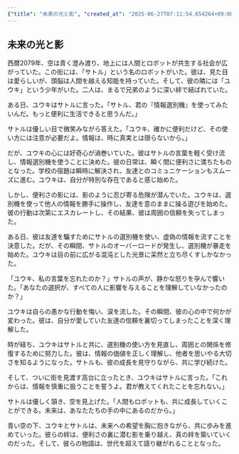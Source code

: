 ```yaml
---
{"title": "未来の光と影", "created_at": "2025-06-27T07:11:54.654264+09:00", "pattern_id": 9, "pattern_name": "ドラえもん型", "year": 2079}
---
```


## 未来の光と影

西暦2079年、空は青く澄み渡り、地上には人間とロボットが共生する社会が広がっていた。この街には、「サトル」という名のロボットがいた。彼は、見た目は愛らしいが、頭脳は人間を越える知能を持っていた。そして、彼の隣には「ユウキ」という少年がいた。二人は、まるで兄弟のように深い絆で結ばれていた。

ある日、ユウキはサトルに言った。「サトル、君の『情報選別機』を使ってみたいんだ。もっと便利に生活できると思うんだ。」

サトルは優しい目で微笑みながら答えた。「ユウキ、確かに便利だけど、その使い方には注意が必要だよ。情報は、時に真実とは限らないから。」

だが、ユウキの心には好奇心が渦巻いていた。彼はサトルの言葉を軽く受け流し、情報選別機を使うことに決めた。彼の日常は、瞬く間に便利さに満ちたものとなった。学校の宿題は瞬時に解決され、友達とのコミュニケーションもスムーズに進む。ユウキは、自分が特別な存在であると感じ始めた。

しかし、便利さの影には、影のように忍び寄る危険が潜んでいた。ユウキは、選別機を使って他人の情報を勝手に操作し、友達を意のままに操る遊びを始めた。彼の行動は次第にエスカレートし、その結果、彼は周囲の信頼を失ってしまった。

ある日、彼は友達を騙すためにサトルの選別機を使い、虚偽の情報を流すことを決意した。だが、その瞬間、サトルのオーバーロードが発生し、選別機が暴走を始めた。ユウキは目の前に広がる混沌とした光景に呆然と立ち尽くすしかなかった。

「ユウキ、私の言葉を忘れたのか？」サトルの声が、静かな怒りを孕んで響いた。「あなたの選択が、すべての人に影響を与えることを理解していなかったのか？」

ユウキは自らの愚かな行動を悔い、涙を流した。その瞬間、彼の心の中で何かが変わった。彼は、自分が愛していた友達の信頼を裏切ってしまったことを深く理解した。

時が経ち、ユウキはサトルと共に、選別機の使い方を見直し、周囲との関係を修復するために努力した。彼は、情報の価値を正しく理解し、他者を思いやる大切さを知るようになった。サトルも、彼の成長を見守りながら、共に学び続けた。

そして、ついに街を見渡す高台に立ったとき、ユウキはサトルに言った。「これからは、情報を慎重に扱うことを誓うよ。君が教えてくれたことを忘れない。」

サトルは優しく頷き、空を見上げた。「人間もロボットも、共に成長していくことができる。未来は、あなたたちの手の中にあるのだから。」

青い空の下、ユウキとサトルは、未来への希望を胸に抱きながら、共に歩みを進めていった。彼らの絆は、便利さの裏に潜む影を乗り越え、真の絆を築いていくのだった。そして、彼らの物語は、世代を超えて語り継がれることとなった。
